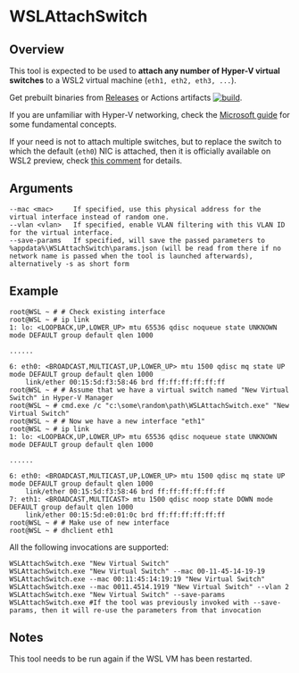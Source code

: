 WSLAttachSwitch
===============

## Overview

This tool is expected to be used to **attach any number of Hyper-V virtual switches** to a WSL2 virtual machine (`eth1, eth2, eth3, ...`).

Get prebuilt binaries from [Releases](https://github.com/dantmnf/WSLAttachSwitch/releases) or Actions artifacts [![build](https://github.com/dantmnf/WSLAttachSwitch/actions/workflows/build.yml/badge.svg)](https://github.com/dantmnf/WSLAttachSwitch/actions/workflows/build.yml).

If you are unfamiliar with Hyper-V networking, check the [Microsoft guide](https://learn.microsoft.com/en-us/windows-server/virtualization/hyper-v/get-started/create-a-virtual-switch-for-hyper-v-virtual-machines?tabs=hyper-v-manager) for some fundamental concepts.

If your need is not to attach multiple switches, but to replace the switch to which the default (`eth0`) NIC is attached,
then it is officially available on WSL2 preview, check [this comment](https://github.com/microsoft/WSL/issues/4150#issuecomment-1018524753) for details.

## Arguments
```
--mac <mac>     If specified, use this physical address for the virtual interface instead of random one.
--vlan <vlan>   If specified, enable VLAN filtering with this VLAN ID for the virtual interface.
--save-params   If specified, will save the passed parameters to %appdata%\WSLAttachSwitch\params.json (will be read from there if no network name is passed when the tool is launched afterwards), alternatively -s as short form
```

## Example
```console
root@WSL ~ # # Check existing interface
root@WSL ~ # ip link 
1: lo: <LOOPBACK,UP,LOWER_UP> mtu 65536 qdisc noqueue state UNKNOWN mode DEFAULT group default qlen 1000

......

6: eth0: <BROADCAST,MULTICAST,UP,LOWER_UP> mtu 1500 qdisc mq state UP mode DEFAULT group default qlen 1000
    link/ether 00:15:5d:f3:58:46 brd ff:ff:ff:ff:ff:ff
root@WSL ~ # # Assume that we have a virtual switch named "New Virtual Switch" in Hyper-V Manager
root@WSL ~ # cmd.exe /c "c:\some\random\path\WSLAttachSwitch.exe" "New Virtual Switch"
root@WSL ~ # # Now we have a new interface "eth1"
root@WSL ~ # ip link
1: lo: <LOOPBACK,UP,LOWER_UP> mtu 65536 qdisc noqueue state UNKNOWN mode DEFAULT group default qlen 1000

......

6: eth0: <BROADCAST,MULTICAST,UP,LOWER_UP> mtu 1500 qdisc mq state UP mode DEFAULT group default qlen 1000
    link/ether 00:15:5d:f3:58:46 brd ff:ff:ff:ff:ff:ff
7: eth1: <BROADCAST,MULTICAST> mtu 1500 qdisc noop state DOWN mode DEFAULT group default qlen 1000
    link/ether 00:15:5d:e0:01:0c brd ff:ff:ff:ff:ff:ff
root@WSL ~ # # Make use of new interface
root@WSL ~ # dhclient eth1
```

All the following invocations are supported:
```
WSLAttachSwitch.exe "New Virtual Switch"
WSLAttachSwitch.exe "New Virtual Switch" --mac 00-11-45-14-19-19
WSLAttachSwitch.exe --mac 00:11:45:14:19:19 "New Virtual Switch"
WSLAttachSwitch.exe --mac 0011.4514.1919 "New Virtual Switch" --vlan 2
WSLAttachSwitch.exe "New Virtual Switch" --save-params
WSLAttachSwitch.exe #If the tool was previously invoked with --save-params, then it will re-use the parameters from that invocation
```

## Notes

This tool needs to be run again if the WSL VM has been restarted.
